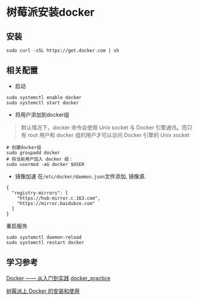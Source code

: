 # 树莓派安装docker


## 安装

```
sudo curl -sSL https://get.docker.com | sh
```

## 相关配置


* 启动
```
sudo systemctl enable docker
sudo systemctl start docker
```

* 将用户添加到docker组

> 默认情况下，docker 命令会使用 Unix socket 与 Docker 引擎通讯。而只有 root 用户和 docker 组的用户才可以访问 Docker 引擎的 Unix socket

```
# 创建docker组
sudo groupadd docker
# 将当前用户加入 docker 组：
sudo usermod -aG docker $USER
```

* 镜像加速
在`/etc/docker/daemon.json`文件添加, 镜像源.
```
{
  "registry-mirrors": [
    "https://hub-mirror.c.163.com",
    "https://mirror.baidubce.com"
  ]
}
```

重启服务
```
sudo systemctl daemon-reload
sudo systemctl restart docker
```


## 学习参考

[Docker —— 从入门到实践](https://yeasy.gitbook.io/docker_practice/) [docker_practice](https://github.com/yeasy/docker_practice)

[树莓派上 Docker 的安装和使用](https://shumeipai.nxez.com/2019/05/20/how-to-install-docker-on-your-raspberry-pi.html)
